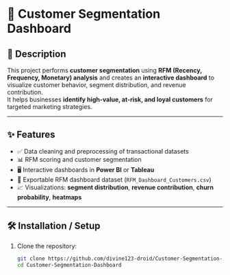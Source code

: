 # 🚀 Customer Segmentation Dashboard

## 📄 Description
This project performs **customer segmentation** using **RFM (Recency, Frequency, Monetary) analysis** and creates an **interactive dashboard** to visualize customer behavior, segment distribution, and revenue contribution.  
It helps businesses **identify high-value, at-risk, and loyal customers** for targeted marketing strategies.

---

## ✨ Features
- ✅ Data cleaning and preprocessing of transactional datasets  
- 📊 RFM scoring and customer segmentation  
- 🖥 Interactive dashboards in **Power BI** or **Tableau**  
- 📁 Exportable RFM dashboard dataset (`RFM_Dashboard_Customers.csv`)  
- 📈 Visualizations: **segment distribution**, **revenue contribution**, **churn probability**, **heatmaps**

---

## 🛠 Installation / Setup
1. Clone the repository:  
   ```bash
   git clone https://github.com/divine123-droid/Customer-Segmentation-Dashboard.git
   cd Customer-Segmentation-Dashboard
